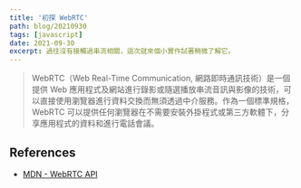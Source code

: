 ```yaml
---
title: '初探 WebRTC'
path: blog/20210930
tags: [javascript]
date: 2021-09-30
excerpt: 過往沒有接觸過串流相關，這次就來個小實作試著稍微了解它。
---
```


> WebRTC（Web Real-Time Communication, 網路即時通訊技術）是一個提供 Web 應用程式及網站進行錄影或隨選播放串流音訊與影像的技術，可以直接使用瀏覽器進行資料交換而無須透過中介服務。作為一個標準規格，WebRTC 可以提供任何瀏覽器在不需要安裝外掛程式或第三方軟體下，分享應用程式的資料和進行電話會議。

## References
* [MDN - WebRTC API](https://developer.mozilla.org/zh-TW/docs/Web/API/WebRTC_API)